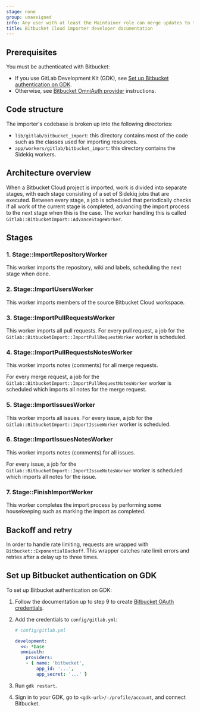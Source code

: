 ```yaml
---
stage: none
group: unassigned
info: Any user with at least the Maintainer role can merge updates to this content. For details, see https://docs.gitlab.com/ee/development/development_processes.html#development-guidelines-review.
title: Bitbucket Cloud importer developer documentation
---
```


## Prerequisites

You must be authenticated with Bitbucket:

- If you use GitLab Development Kit (GDK), see [Set up Bitbucket authentication on GDK](#set-up-bitbucket-authentication-on-gdk).
- Otherwise, see [Bitbucket OmniAuth provider](../integration/bitbucket.md#use-bitbucket-as-an-oauth-20-authentication-provider) instructions.

## Code structure

The importer's codebase is broken up into the following directories:

- `lib/gitlab/bitbucket_import`: this directory contains most of the code such as
  the classes used for importing resources.
- `app/workers/gitlab/bitbucket_import`: this directory contains the Sidekiq
  workers.

## Architecture overview

When a Bitbucket Cloud project is imported, work is
divided into separate stages, with each stage consisting of a set of Sidekiq
jobs that are executed. Between every stage, a job is scheduled that periodically
checks if all work of the current stage is completed, advancing the import
process to the next stage when this is the case. The worker handling this is
called `Gitlab::BitbucketImport::AdvanceStageWorker`.

## Stages

### 1. Stage::ImportRepositoryWorker

This worker imports the repository, wiki and labels, scheduling the next stage when
done.

### 2. Stage::ImportUsersWorker

This worker imports members of the source Bitbucket Cloud workspace.

### 3. Stage::ImportPullRequestsWorker

This worker imports all pull requests. For every pull request, a job for the
`Gitlab::BitbucketImport::ImportPullRequestWorker` worker is scheduled.

### 4. Stage::ImportPullRequestsNotesWorker

This worker imports notes (comments) for all merge requests.

For every merge request, a job for the `Gitlab::BitbucketImport::ImportPullRequestNotesWorker` worker is scheduled which imports all notes for the merge request.

### 5. Stage::ImportIssuesWorker

This worker imports all issues. For every issue, a job for the
`Gitlab::BitbucketImport::ImportIssueWorker` worker is scheduled.

### 6. Stage::ImportIssuesNotesWorker

This worker imports notes (comments) for all issues.

For every issue, a job for the `Gitlab::BitbucketImport::ImportIssueNotesWorker` worker is scheduled which imports all notes for the issue.

### 7. Stage::FinishImportWorker

This worker completes the import process by performing some housekeeping
such as marking the import as completed.

## Backoff and retry

In order to handle rate limiting, requests are wrapped with `Bitbucket::ExponentialBackoff`.
This wrapper catches rate limit errors and retries after a delay up to three times.

## Set up Bitbucket authentication on GDK

To set up Bitbucket authentication on GDK:

1. Follow the documentation up to step 9 to create
   [Bitbucket OAuth credentials](../integration/bitbucket.md#use-bitbucket-as-an-oauth-20-authentication-provider).
1. Add the credentials to `config/gitlab.yml`:

   ```yaml
   # config/gitlab.yml

   development:
     <<: *base
     omniauth:
       providers:
       - { name: 'bitbucket',
           app_id: '...',
           app_secret: '...' }
   ```

1. Run `gdk restart`.
1. Sign in to your GDK, go to `<gdk-url>/-/profile/account`, and connect Bitbucket.
